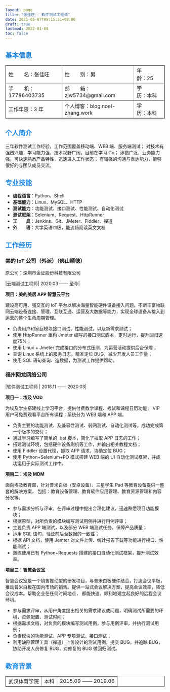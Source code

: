 ```yaml
---
layout: page
title: "张佳旺 - 软件测试工程师"
date: 2021-05-07T09:15:51+08:00
draft: true
lastmod: 2022-01-08
toc: false
---
```


## <font color='#228be6'>基本信息</font>

<table border="1">
    <tr>
        <td>姓 &emsp; &nbsp; 名：张佳旺</td>
        <td>性 &emsp; &nbsp; 别：男</td>
        <td>年 &emsp; &nbsp; 龄：25</td>
    </tr>
    <tr>
        <td>手 &emsp; &nbsp; 机：17786403735</td>
        <td>邮 &emsp; &nbsp; 箱：zjw5734@gmail.com</td>
        <td>学 &emsp; &nbsp; 历：本科</td>
    </tr>
    <tr>
        <td>工作年限：3 年</td>
        <td>个人博客：blog.noel-zhang.work</td>
        <td>学 &emsp; &nbsp; 历：本科</td>
    </tr>
</table>

## <font color='#228be6'>个人简介</font>

三年软件测试工作经验，工作范围覆盖移动端、WEB 端、服务端测试；
对技术有强烈兴趣，学习能力强，技术视野广阔，目前在学习 Go；
涉猎广泛，业务能力强，可快速熟悉产品特性，迅速进入工作状态；
有较强的沟通与表达能力，能够很好的与团队成员交流。


## <font color='#228be6'>专业技能</font>

- **编程语言**：Python、Shell
- **基础能力**：Linux、MySQL、HTTP
- **测试能力**：功能测试、接口测试、性能测试、自动化测试
- **测试框架**：Selenium、Request、HttpRunner
- **工 &emsp; &nbsp; 具**：Jenkins、Git、JMeter、Fiddler、禅道
- **外 &emsp; &nbsp; 语**：大学英语四级，能流畅阅读英文文档

## <font color='#228be6'>工作经历</font>

### 美的 IoT 公司（外派）（佛山顺德）
原公司：深圳市金证股份科技有限公司

|云端测试工程师| 2020.03 —— 至今|

**项目：美的美居 APP 智慧云平台**

建设高可用、强交互的 IoT 平台以解决海量智能硬件设备接入问题。不断丰富物联网云端设备连接、管理、互联互通、运营及大数据等能力，实现全球设备从接入到运营的整个生命周期管理。
- 负责用户和家庭模块接口测试、性能测试，以及新需求测试；
- 使用 HttpRunner 重构 Jmeter 编写的接口测试脚本，定时运行，提升回归速度75%；
- 使用 Linux + Jmeter 完成接口的分布式压测，为运营活动提供后台保障；
- 查询 Linux 系统上的服务日志，精准定位 BUG，减少开发人员工作量；
- 使用 SQL 语句查询、造数据，为测试工作提供帮助。


### 福州网龙网络公司

|软件测试工程师 | 2018.11 —— 2020.03|

**项目一：埃及 VOD**

为埃及学生搭建线上学习平台，提供付费教学课程、考试和课程日历功能，
VIP 用户可免费观看平台所有课程；系统分为 WEB 端和 APP 端。
- 负责主要的功能测试，及兼容性测试、弱网测试、自动化测试等，成功完成第一个版本的交付；
- 通过学习编写了简单的 .bat 脚本，简化了拉取 APP 日志的工作；
- 搭建测试环境，包括硬件设备刷机等工作，并输出相关教程文档；
- 使用 Fiddler 设置代理，抓取 APP 请求，协助定位 BUG；
- 使用 Python+Selenium+PO 模式搭建 WEB 端的 UI 自动化测试框架，并成功运用于实际测试工作中。


**项目二：埃及 MDM**

面向埃及教育部，针对普米白板（安卓设备）、三星学生 Pad 等教育设备提供一整套的解决方案，
包括：教育设备管理、教育软件应用管理、教育资源管理和内容分发等。
- 参与需求分析与评审，在评审过程中提出合理化建议，迅速熟悉项目功能模块；
- 根据原型，对所负责的模块编写测试用例并进行用例评审；
- 主要负责 APP 端测试，以及部分 WEB 端测试任务，保障产品质量；
- 运用 SQL 语句，验证前后台数据的一致性；
- 根据 API 文档，使用 Jemter 对文件上传、统计报告下载等功能进行接口、性能测试；
- 熟练使用已有 Python+Requests 搭建的接口自动化测试框架，提升测试效率。

**项目三：智慧会议室**

智慧会议室是一个销售推动型的研发项目，与普米白板硬件结合，打造会议平板，
推动普米白板在国内市场的销售。提供一站式会议解决方案，提高会议效率，降低会议成本。帮助企业在任何时间地点，
都能快速、顺利地建立起良好的远程会议环境。
- 参与需求评审，从用户角度提出相关的需求建议或问题，明确测试所需要的环境，资源配置、测试时间；
- 根据需求文档，对负责的模块编写测试用例，参与用例评审，并执行测试用例；
- 负责模块的功能测试、APP 专项测试、接口测试；
- 利用缺陷管理工具（禅道）上传设计的测试用例，提交 BUG，并追踪 BUG，协助开发人员修复 BUG，对修复的 BUG 做回归测试。


## <font color='#228be6'>教育背景</font>

<table border="1">
    <tr>
        <td>武汉体育学院</td>
        <td>本科</td>
        <td>2015.09 —— 2019.06</td>
    </tr>
</table>